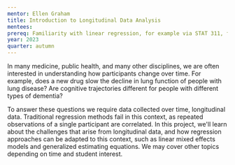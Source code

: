```yaml
---
mentor: Ellen Graham
title: Introduction to Longitudinal Data Analysis
mentees:
prereq: Familiarity with linear regression, for example via STAT 311, familiarity with R
year: 2023
quarter: autumn
---
```

In many medicine, public health, and many other disciplines, we are often interested in understanding how participants change over time. For example, does a new drug slow the decline in lung function of people with lung disease? Are cognitive trajectories different for people with different types of dementia? 

To answer these questions we require data collected over time, longitudinal data. Traditional regression methods fail in this context, as repeated observations of a single participant are correlated. In this project, we'll learn about the challenges that arise from longitudinal data, and how regression approaches can be adapted to this context, such as linear mixed effects models and generalized estimating equations. We may cover other topics depending on time and student interest. 